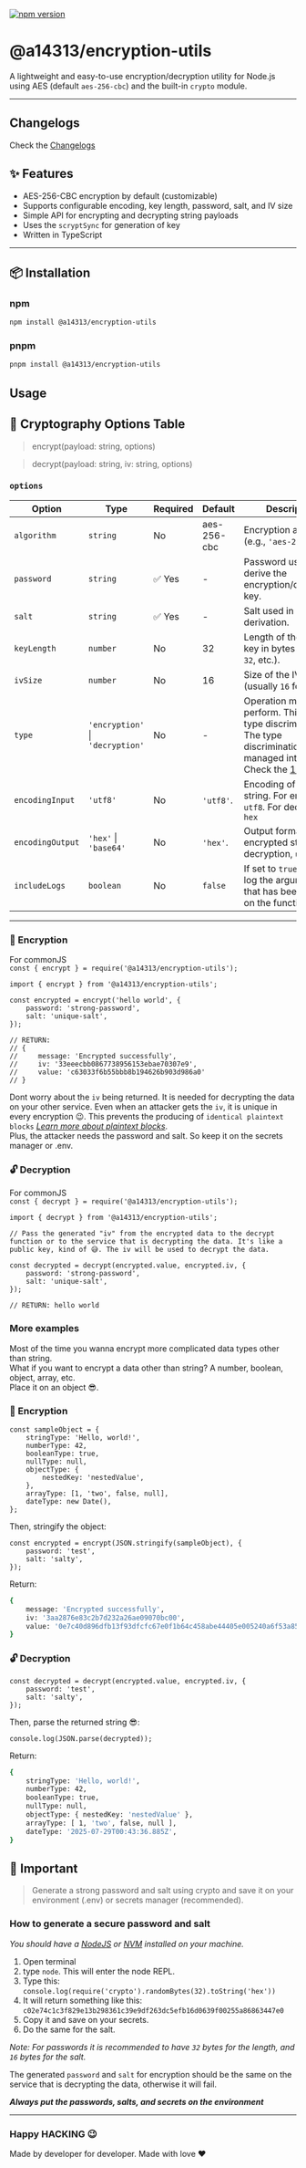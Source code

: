 [![npm version](https://img.shields.io/npm/v/@a14313/encryption-utils)](https://www.npmjs.com/package/@a14313/encryption-utils)

# @a14313/encryption-utils

A lightweight and easy-to-use encryption/decryption utility for Node.js using AES (default `aes-256-cbc`) and the built-in `crypto` module.

---

## Changelogs

Check the [Changelogs](https://github.com/A14313/encryption-utils/blob/main/CHANGELOG.md)

## ✨ Features

- AES-256-CBC encryption by default (customizable)
- Supports configurable encoding, key length, password, salt, and IV size
- Simple API for encrypting and decrypting string payloads
- Uses the `scryptSync` for generation of key
- Written in TypeScript

---

## 📦 Installation

### npm

```bash
npm install @a14313/encryption-utils
```

### pnpm

```bash
pnpm install @a14313/encryption-utils
```

## Usage

## 🔧 Cryptography Options Table

> encrypt(payload: string, options)

> decrypt(payload: string, iv: string, options)

### `options`

| Option           | Type                             | Required | Default     | Description                                                                                                                                                                                         |
| ---------------- | -------------------------------- | -------- | ----------- | --------------------------------------------------------------------------------------------------------------------------------------------------------------------------------------------------- |
| `algorithm`      | `string`                         | No       | aes-256-cbc | Encryption algorithm (e.g., `'aes-256-cfb'`).                                                                                                                                                       |
| `password`       | `string`                         | ✅ Yes   | -           | Password used to derive the encryption/decryption key.                                                                                                                                              |
| `salt`           | `string`                         | ✅ Yes   | -           | Salt used in key derivation.                                                                                                                                                                        |
| `keyLength`      | `number`                         | No       | 32          | Length of the derived key in bytes (`16`, `24`, `32`, etc.).                                                                                                                                        |
| `ivSize`         | `number`                         | No       | 16          | Size of the IV in bytes (usually `16` for AES).                                                                                                                                                     |
| `type`           | `'encryption'` \| `'decryption'` | No       | -           | Operation mode to perform. This is for type discrimination. The type discrimination is managed internally. Check the [1.2.0](https://github.com/A14313/encryption-utils/blob/main/CHANGELOG.md#120) |
| `encodingInput`  | `'utf8'`                         | No       | `'utf8'`.   | Encoding of the input string. For encryption, `utf8`. For decryption `hex`                                                                                                                          |
| `encodingOutput` | `'hex'` \| `'base64'`            | No       | `'hex'`.    | Output format of the encrypted string. For decryption, `utf8`.                                                                                                                                      |
| `includeLogs`    | `boolean`                        | No       | `false`    | If set to `true` this will log the arguments that has been passed on the function.                                                                                                                  |

---

### 🔐 Encryption

For commonJS<br />
`const { encrypt } = require('@a14313/encryption-utils');`

```TS
import { encrypt } from '@a14313/encryption-utils';

const encrypted = encrypt('hello world', {
    password: 'strong-password',
    salt: 'unique-salt',
});

// RETURN:
// {
//     message: 'Encrypted successfully',
//     iv: '33eeecbb0867738956153ebae70307e9',
//     value: 'c63033f6b55bbb8b194626b903d986a0'
// }

```

Dont worry about the `iv` being returned. It is needed for decrypting the data on your other service. Even when an attacker gets the `iv`, it is unique in every encryption 😉. This prevents the producing of `identical plaintext blocks` [_Learn more about plaintext blocks_](https://www.sciencedirect.com/topics/computer-science/plaintext-block). <br />
Plus, the attacker needs the password and salt. So keep it on the secrets manager or .env.

### 🔓 Decryption

For commonJS<br />
`const { decrypt } = require('@a14313/encryption-utils');`

```TS
import { decrypt } from '@a14313/encryption-utils';

// Pass the generated "iv" from the encrypted data to the decrypt function or to the service that is decrypting the data. It's like a public key, kind of 😅. The iv will be used to decrypt the data.

const decrypted = decrypt(encrypted.value, encrypted.iv, {
    password: 'strong-password',
    salt: 'unique-salt',
});

// RETURN: hello world
```

### More examples

Most of the time you wanna encrypt more complicated data types other than string.<br />
What if you want to encrypt a data other than string? A number, boolean, object, array, etc. <br />
Place it on an object 😎.

### 🔐 Encryption

```TS
const sampleObject = {
    stringType: 'Hello, world!',
    numberType: 42,
    booleanType: true,
    nullType: null,
    objectType: {
        nestedKey: 'nestedValue',
    },
    arrayType: [1, 'two', false, null],
    dateType: new Date(),
};
```

Then, stringify the object:

```TS
const encrypted = encrypt(JSON.stringify(sampleObject), {
    password: 'test',
    salt: 'salty',
});
```

Return:

```bash
{
    message: 'Encrypted successfully',
    iv: '3aa2876e83c2b7d232a26ae09070bc00',
    value: '0e7c40d896dfb13f93dfcfc67e0f1b64c458abe44405e005240a6f53a8596df8955a143e740f5e1a4f9c34ed646c356239ce4df67433812212bde4af29820361374bfee977aea02ff0b62db43959859a60d2d7a98ce3a420c08981b4e189810e8913eb9ab0dac62ff9d32e64a373c9317cf548bfdf0fdd7cf34ec78018db7118dcb9612399a0fd3cdc8c5e6a89b92f1d2fedc6478298f3c425a57b4ab82dd9bdd41b8dc72bc2e9aa65606282d240a037111ac1ec1364269c188b244275942a0c17f7c052f67569c4ef7ccb604d263348b7037a0b4f130182cfe0917d1fbcc1fd'
}
```

### 🔓 Decryption

```TS
const decrypted = decrypt(encrypted.value, encrypted.iv, {
    password: 'test',
    salt: 'salty',
});
```

Then, parse the returned string 😎:

```TS
console.log(JSON.parse(decrypted));
```

Return:

```bash
{
    stringType: 'Hello, world!',
    numberType: 42,
    booleanType: true,
    nullType: null,
    objectType: { nestedKey: 'nestedValue' },
    arrayType: [ 1, 'two', false, null ],
    dateType: '2025-07-29T00:43:36.885Z',
}
```

## 🚨 Important

> Generate a strong password and salt using crypto and save it on your environment (.env) or secrets manager (recommended).

### How to generate a secure password and salt

_You should have a [NodeJS](https://nodejs.org/en) or [NVM](https://github.com/nvm-sh/nvm/blob/master/README.md) installed on your machine._

1. Open terminal
2. type `node`. This will enter the node REPL.
3. Type this: `console.log(require('crypto').randomBytes(32).toString('hex'))`
4. It will return something like this: `c02e74c1c3f829e13b298361c39e9df263dc5efb16d0639f00255a86863447e0`
5. Copy it and save on your secrets.
6. Do the same for the salt.

_Note: For passwords it is recommended to have `32` bytes for the length, and `16` bytes for the salt._

The generated `password` and `salt` for encryption should be the same on the service that is decrypting the data, otherwise it will fail.

_**Always put the passwords, salts, and secrets on the environment**_

---

### Happy HACKING 😉

Made by developer for developer. Made with love ❤️
